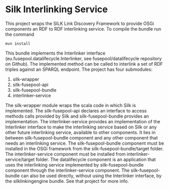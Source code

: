 Silk Interlinking Service
===========

This project wraps the SILK Link Discovery Framework to provide OSGi components an RDF to RDF interlinking service. 
To compile the bundle run the command

    mvn install

This bundle implements the Interlinker interface (eu.fusepool.datalifecycle.Interlinker, see fusepool/datalifecycle 
repository on Github). The implemented method can be called to interlink a set of RDF triples against an SPARQL endpoint. 
The project has four submodules:

  1. silk-wrapper 
  2. silk-fusepool-api  
  3. silk-fusepool-bundle
  4. interlinker-service

The silk-wrapper module wraps the scala code in which Silk is implemented. The silk-fusepool-api declares an interface 
to access methods calls provided by Silk and  silk-fusepool-bundle provides an implementation. The interlinker-service 
provides an implementation of the Interlinker interface to make the interlinking service based on Silk or any other future 
interlinking service, available to other components. It lies in between silk-fusepool-bundle component and any other 
component that needs an interlinking service. The silk-fusepool-bundle component must be installed in the OSGi framework 
from the silk-fusepool-bundle/target folder. The interlinker-service component must be installed from interlinker-service/target 
folder. The datalifecycle component is an application that uses the interlinking service implemented by silk-fusepool-bundle 
component through the interlinker-service component. The silk-fusepool-bundle can also be used directly, without using the 
Interlinker interface, by the silklinkingengine bundle. See that project for more info.


